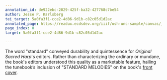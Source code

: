 ```yaml
---
annotation_id: de922ebc-2029-425f-ba32-427768c7be54
author: Jesse P. Karlsberg
tei_target: 5a0fa3f1-cce2-4d86-9d1b-c82c05d1d2ac
annotated_page: https://readux.ecdsdev.org/iiif/osh-unc-sample/canvas/_osh-1.jpg
page_index: 0
target: 5a0fa3f1-cce2-4d86-9d1b-c82c05d1d2ac

---
```

<p>The word "standard" conveyed durability and quintessence for <em>Original Sacred Harp</em>'s editors. Rather than characterizing the ordinary or mundane, the book's editors understood this quality as a marketable feature, hailing the tunebook&rsquo;s inclusion of "STANDARD MELODIES" on the book's <a href="../../Origin-1911-a/page/Origin-1911-a_Origin-1911-a-0001.jpg" target="_blank" rel="noopener">front cover</a>.</p>